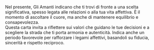 Nel presente, Gli Amanti indicano che ti trovi di fronte a una scelta significativa, spesso legata alle relazioni o alla tua vita affettiva. È il momento di ascoltare il cuore, ma anche di mantenere equilibrio e consapevolezza.  
Questa carta invita a riflettere sui valori che guidano le tue decisioni e a scegliere la strada che ti porta armonia e autenticità. Indica anche un periodo favorevole per rafforzare i legami affettivi, basandoli su fiducia, sincerità e rispetto reciproco.
